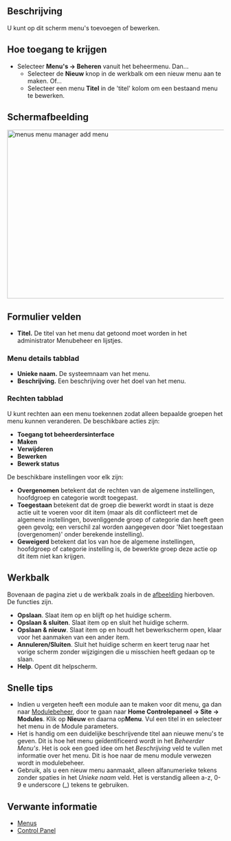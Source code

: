 <!-- Filename: Help4.x:Menus:_Edit / Display title: Menu's: Bewerken -->

## Beschrijving

U kunt op dit scherm menu's toevoegen of bewerken.

## Hoe toegang te krijgen

- Selecteer **Menu's → Beheren** vanuit het beheermenu. Dan...
  - Selecteer de **Nieuw** knop in de werkbalk om een nieuw menu aan te
    maken. Of...
  - Selecteer een menu **Titel** in de 'titel' kolom om een bestaand
    menu te bewerken.

## Schermafbeelding

<img
src="https://docs.joomla.org/images/thumb/a/a7/Help-4x-menus-menu-manager-add-menu-nl.png/800px-Help-4x-menus-menu-manager-add-menu-nl.png"
decoding="async"
srcset="https://docs.joomla.org/images/a/a7/Help-4x-menus-menu-manager-add-menu-nl.png 1.5x"
data-file-width="1070" data-file-height="524" width="800" height="392"
alt="menus menu manager add menu" />

## Formulier velden

- **Titel.** De titel van het menu dat getoond moet worden in het
  administrator Menubeheer en lijstjes.

### Menu details tabblad

- **Unieke naam.** De systeemnaam van het menu.
- **Beschrijving.** Een beschrijving over het doel van het menu.

### Rechten tabblad

U kunt rechten aan een menu toekennen zodat alleen bepaalde groepen het
menu kunnen veranderen. De beschikbare acties zijn:

- **Toegang tot beheerdersinterface**
- **Maken**
- **Verwijderen**
- **Bewerken**
- **Bewerk status**

De beschikbare instellingen voor elk zijn:

- **Overgenomen** betekent dat de rechten van de algemene instellingen,
  hoofdgroep en categorie wordt toegepast.
- **Toegestaan** betekent dat de groep die bewerkt wordt in staat is
  deze actie uit te voeren voor dit item (maar als dit conflicteert met
  de algemene instellingen, bovenliggende groep of categorie dan heeft
  geen geen gevolg; een verschil zal worden aangegeven door 'Niet
  toegestaan (overgenomen)' onder berekende instelling).
- **Geweigerd** betekent dat los van hoe de algemene instellingen,
  hoofdgroep of categorie instelling is, de bewerkte groep deze actie op
  dit item niet kan krijgen.

## Werkbalk

Bovenaan de pagina ziet u de werkbalk zoals in de
[afbeelding](#Schermafbeelding) hierboven. De functies zijn.

- **Opslaan**. Slaat item op en blijft op het huidige scherm.
- **Opslaan & sluiten**. Slaat item op en sluit het huidige scherm.
- **Opslaan & nieuw**. Slaat item op en houdt het bewerkscherm open,
  klaar voor het aanmaken van een ander item.
- **Annuleren/Sluiten**. Sluit het huidige scherm en keert terug naar
  het vorige scherm zonder wijzigingen die u misschien heeft gedaan op
  te slaan.
- **Help**. Opent dit helpscherm.

## Snelle tips

- Indien u vergeten heeft een module aan te maken voor dit menu, ga dan
  naar
  [Modulebeheer](https://docs.joomla.org/Help4.x:Modules/nl "Help4.x:Modules/nl"),
  door te gaan naar **Home Controlepaneel → Site → Modules**. Klik op
  **Nieuw** en daarna op**Menu**. Vul een titel in en selecteer het menu
  in de Module parameters.
- Het is handig om een duidelijke beschrijvende titel aan nieuwe menu's
  te geven. Dit is hoe het menu geïdentificeerd wordt in het *Beheerder
  Menu's*. Het is ook een goed idee om het *Beschrijving* veld te vullen
  met informatie over het menu. Dit is hoe naar de menu module verwezen
  wordt in modulebeheer.
- Gebruik, als u een nieuw menu aanmaakt, alleen alfanumerieke tekens
  zonder spaties in het *Unieke naam* veld. Het is verstandig alleen
  a-z, 0-9 e underscore (\_) tekens te gebruiken.

## Verwante informatie

- [Menus](https://docs.joomla.org/Help4.x:Menus/nl "Special:MyLanguage/Help4.x:Menus/nl")
- <a href="https://docs.joomla.org/Help4.x:Site_Control_Panel/nl"
  class="new"
  title="Special:MyLanguage/Help4.x:Site Control Panel/nl (page does not exist)">Control
  Panel</a>
